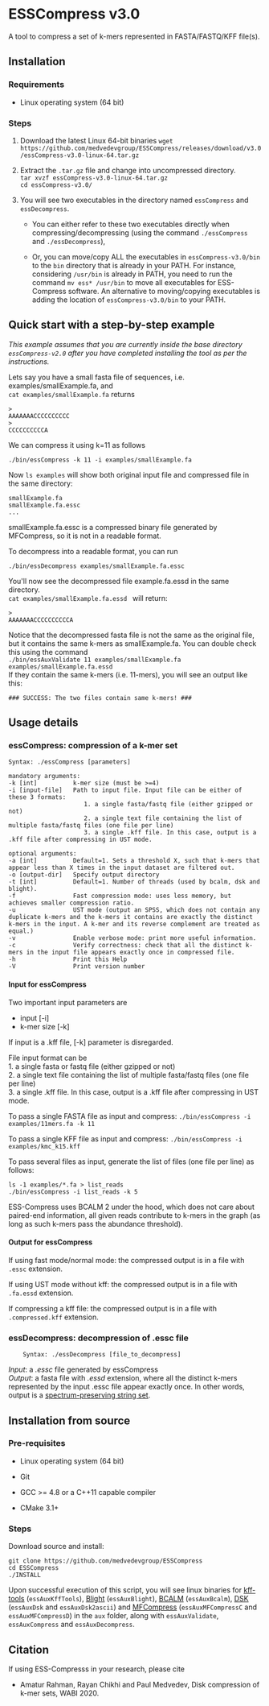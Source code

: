 # ESSCompress v3.0

A tool to compress a set of k-mers represented in FASTA/FASTQ/KFF file(s). 


## Installation

### Requirements

- Linux operating system (64 bit)

### Steps

1. Download the latest Linux 64-bit binaries
`wget https://github.com/medvedevgroup/ESSCompress/releases/download/v3.0/essCompress-v3.0-linux-64.tar.gz`

2. Extract the `.tar.gz` file and change into uncompressed directory.   
`tar xvzf essCompress-v3.0-linux-64.tar.gz`   
`cd essCompress-v3.0/`


3. You will see two executables in the directory named `essCompress` and `essDecompress`.

	- You can either refer to these two executables
	directly when compressing/decompressing (using the command `./essCompress` and `./essDecompress`),

	- Or, you can move/copy ALL the executables in `essCompress-v3.0/bin` to the `bin` directory that is already in your PATH. For instance, considering `/usr/bin` is already in PATH, you need to run the command `mv ess* /usr/bin` to move all executables for ESS-Compress software. An alternative to moving/copying executables is adding the location of `essCompress-v3.0/bin` to your PATH.


## Quick start with a step-by-step example

*This example assumes that you are currently inside the base directory `essCompress-v2.0` after you have completed installing the tool as per the instructions.*

Lets say you have a small fasta file of sequences, i.e. examples/smallExample.fa, and   
`cat examples/smallExample.fa` returns

```
>
AAAAAAACCCCCCCCCC
>
CCCCCCCCCCA
```
We can compress it using k=11 as follows
```
./bin/essCompress -k 11 -i examples/smallExample.fa
```  
Now `ls examples` will show both original input file and compressed file in the same directory:

```
smallExample.fa
smallExample.fa.essc
...
```
smallExample.fa.essc is a compressed binary file generated by MFCompress, so it is not in a readable format.

To decompress into a readable format, you can run
```
./bin/essDecompress examples/smallExample.fa.essc   
```

You'll now see the decompressed file example.fa.essd in the same directory.   
`cat examples/smallExample.fa.essd ` will return:    

```
>
AAAAAAACCCCCCCCCCA
```
Notice that the decompressed fasta file is not the same as the original file, but it contains the same k-mers as smallExample.fa. You can double check this using the command   
`./bin/essAuxValidate 11 examples/smallExample.fa examples/smallExample.fa.essd`   
If they contain the same k-mers (i.e. 11-mers), you will see an output like this:

```
### SUCCESS: The two files contain same k-mers! ###
```


## Usage details

### essCompress: compression of a k-mer set
```
Syntax: ./essCompress [parameters] 

mandatory arguments:
-k [int]          k-mer size (must be >=4)
-i [input-file]   Path to input file. Input file can be either of these 3 formats:
                     1. a single fasta/fastq file (either gzipped or not)   
                     2. a single text file containing the list of multiple fasta/fastq files (one file per line)
                     3. a single .kff file. In this case, output is a .kff file after compressing in UST mode.

optional arguments:
-a [int]          Default=1. Sets a threshold X, such that k-mers that appear less than X times in the input dataset are filtered out. 
-o [output-dir]   Specify output directory
-t [int]          Default=1. Number of threads (used by bcalm, dsk and blight). 
-f                Fast compression mode: uses less memory, but achieves smaller compression ratio.
-u                UST mode (output an SPSS, which does not contain any duplicate k-mers and the k-mers it contains are exactly the distinct k-mers in the input. A k-mer and its reverse complement are treated as equal.)
-v                Enable verbose mode: print more useful information.
-c                Verify correctness: check that all the distinct k-mers in the input file appears exactly once in compressed file.
-h                Print this Help
-V                Print version number
```

#### Input for essCompress

Two important input parameters are   
* input [-i]     
* k-mer size [-k]   

If input is a .kff file, [-k] parameter is disregarded.   

File input format can be   
	1. a single fasta or fastq file (either gzipped or not)   
	2. a single text file containing the list of multiple fasta/fastq files (one file per line)	  
	3. a single .kff file. In this case, output is a .kff file after compressing in UST mode.
 

To pass a single FASTA file as input and compress: `./bin/essCompress -i examples/11mers.fa -k 11`


To pass a single KFF file as input and compress: `./bin/essCompress -i examples/kmc_k15.kff`

To pass several files as input, generate the list of files (one file per line) as follows:

```
ls -1 examples/*.fa > list_reads   
./bin/essCompress -i list_reads -k 5
```

ESS-Compress uses BCALM 2 under the hood, which does not care about paired-end information, all given reads contribute to k-mers in the graph (as long as such k-mers pass the abundance threshold).



#### Output for essCompress
If using fast mode/normal mode:
the compressed output is in a file with `.essc` extension.

If using UST mode without kff:
the compressed output is in a file with `.fa.essd` extension.

If compressing a kff file:
the compressed output is in a file with `.compressed.kff` extension.

### essDecompress: decompression of .essc file

        Syntax: ./essDecompress [file_to_decompress]

*Input*: a *.essc* file generated by essCompress   
*Output*: a fasta file with *.essd* extension, where all the distinct k-mers represented by the input .essc file appear exactly once. In other words, output is a [spectrum-preserving string set](http://doi.org/10.1007/978-3-030-45257-5_10).


## Installation from source

### Pre-requisites
- Linux operating system (64 bit)

- Git

- GCC >= 4.8 or a C++11 capable compiler   

- CMake 3.1+   

### Steps

Download source and install:

```
git clone https://github.com/medvedevgroup/ESSCompress
cd ESSCompress
./INSTALL
```

Upon successful execution of this script, you will see linux binaries for [kff-tools](https://github.com/Kmer-File-Format/kff-tools) (`essAuxKffTools`), [Blight](https://github.com/malfoy/blight) (`essAuxBlight`), [BCALM](https://github.com/GATB/bcalm) (`essAuxBcalm`), [DSK](https://github.com/GATB/dsk) (`essAuxDsk` and `essAuxDsk2ascii`) and [MFCompress](http://bioinformatics.ua.pt/software/mfcompress/) (`essAuxMFCompressC` and `essAuxMFCompressD`) in the `aux` folder, along with `essAuxValidate`, `essAuxCompress` and `essAuxDecompress`.



## Citation

If using ESS-Compresss in your research, please cite
* Amatur Rahman, Rayan Chikhi and Paul Medvedev, Disk compression of k-mer sets, WABI 2020.
